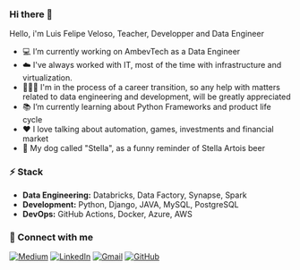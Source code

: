 ### Hi there 🖖

Hello, i'm Luis Felipe Veloso, Teacher, Developper and Data Engineer

- 💻 I’m currently working on AmbevTech as a Data Engineer
- ☁️ I've always worked with IT, most of the time with infrastructure and virtualization.
- 👨🏼‍🎓 I'm in the process of a career transition, so any help with matters related to data engineering and development, will be greatly appreciated
- 📚 I’m currently learning about Python Frameworks and product life cycle
- ❤️ I love talking about automation, games, investments and financial market
- 🐶 My dog ​​called "Stella", as a funny reminder of Stella Artois beer

### ⚡️ Stack
- **Data Engineering:** Databricks, Data Factory, Synapse, Spark
- **Development:** Python, Django, JAVA, MySQL, PostgreSQL
- **DevOps:** GitHub Actions, Docker, Azure, AWS

### 🔗 Connect with me
[![Medium](https://img.shields.io/badge/Medium-12100E?style=for-the-badge&logo=medium&logoColor=white)](https://medium.com/@lfvelosoh)
[![LinkedIn](https://img.shields.io/badge/linkedin-%230077B5.svg?style=for-the-badge&logo=linkedin&logoColor=white)](https://linkedin.com/in/lfvelosoh)
[![Gmail](https://img.shields.io/badge/Gmail-D14836?style=for-the-badge&logo=gmail&logoColor=white)](mailto:lfvelosoh@gmail.com)
[![GitHub](https://img.shields.io/badge/github-%23121011.svg?style=for-the-badge&logo=github&logoColor=white)](https://github.com/lfvelosoh)
